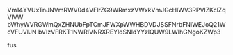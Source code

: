 Vm14YVUxTnJNVmRWV0d4VFlrZG9WRmxzVWxkVmJGcHlWV3RPVlZKclZqVlVW
bWhyWVRGWmQxZHNUbFpTCmJFWXpWWHBDVDJSSFNrbFNiWEJoQ21WcVFUVlJN
bVIzVFRKT1NWRlVNRXREYldSNldYYzlQUW9LWlhGNgoKZWp3

fus